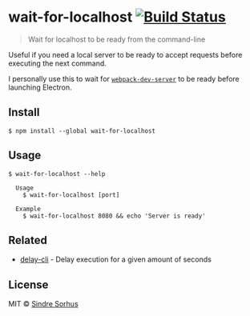 # wait-for-localhost [![Build Status](https://travis-ci.org/sindresorhus/wait-for-localhost.svg?branch=master)](https://travis-ci.org/sindresorhus/wait-for-localhost)

> Wait for localhost to be ready from the command-line

Useful if you need a local server to be ready to accept requests before executing the next command.

I personally use this to wait for [`webpack-dev-server`](https://github.com/webpack/webpack-dev-server) to be ready before launching Electron.


## Install

```
$ npm install --global wait-for-localhost
```


## Usage

```
$ wait-for-localhost --help

  Usage
    $ wait-for-localhost [port]

  Example
    $ wait-for-localhost 8080 && echo 'Server is ready'
```


## Related

- [delay-cli](https://github.com/sindresorhus/delay-cli) - Delay execution for a given amount of seconds


## License

MIT © [Sindre Sorhus](https://sindresorhus.com)
